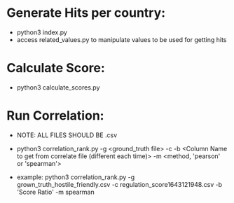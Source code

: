 # Generate Hits per country:

- python3 index.py
- access related_values.py to manipulate values to be used for getting hits

# Calculate Score:

- python3 calculate_scores.py

# Run Correlation:

- NOTE: ALL FILES SHOULD BE .csv

* python3 correlation_rank.py -g <ground_truth file> -c <file to correlate> -b <Column Name to get from correlate file (different each time)> -m <method, 'pearson' or 'spearman'>

- example: python3 correlation_rank.py -g grown_truth_hostile_friendly.csv -c regulation_score1643121948.csv -b 'Score Ratio' -m spearman
